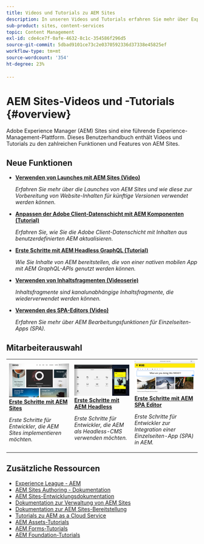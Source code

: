 ```yaml
---
title: Videos und Tutorials zu AEM Sites
description: In unseren Videos und Tutorials erfahren Sie mehr über Experience Manager Sites. Entdecken Sie unsere Mitarbeiterauswahl und die Neuigkeiten in AEM Sites.
sub-product: sites, content-services
topic: Content Management
exl-id: cde4ce7f-0afe-4632-8c1c-354586f296d5
source-git-commit: 5dbad9101ce73c2e0370592336d37338e45825ef
workflow-type: tm+mt
source-wordcount: '354'
ht-degree: 23%

---
```


# AEM Sites-Videos und -Tutorials {#overview}

Adobe Experience Manager (AEM) Sites sind eine führende Experience-Management-Plattform. Dieses Benutzerhandbuch enthält Videos und Tutorials zu den zahlreichen Funktionen und Features von AEM Sites.


<div id="whats-new-section">

## Neue Funktionen

* **[Verwenden von Launches mit AEM Sites (Video)](./page-authoring/launches.md)**

   *Erfahren Sie mehr über die Launches von AEM Sites und wie diese zur Vorbereitung von Website-Inhalten für künftige Versionen verwendet werden können.*

* **[Anpassen der Adobe Client-Datenschicht mit AEM Komponenten (Tutorial)](./integrations/adobe-client-data-layer/data-layer-customize.md)**

   *Erfahren Sie, wie Sie die Adobe Client-Datenschicht mit Inhalten aus benutzerdefinierten AEM aktualisieren.*

* **[Erste Schritte mit AEM Headless GraphQL (Tutorial)](https://experienceleague.adobe.com/docs/experience-manager-learn/getting-started-with-aem-headless/graphql/overview.html?lang=de)**

   *Wie Sie Inhalte von AEM bereitstellen, die von einer nativen mobilen App mit AEM GraphQL-APIs genutzt werden können.*

* **[Verwenden von Inhaltsfragmenten (Videoserie)](./content-fragments/content-fragments-feature-video-use.md)**

   *Inhaltsfragmente sind kanalunabhängige Inhaltsfragmente, die wiederverwendet werden können.*

* **[Verwenden des SPA-Editors (Video)](./spa-editor/spa-editor-framework-feature-video-use.md)**

   *Erfahren Sie mehr über AEM Bearbeitungsfunktionen für Einzelseiten-Apps (SPA).*

</div>

<div id="recs-overview-body-1"></div>
<div id="recs-overview-body-2"></div>
<div id="recs-overview-body-3"></div>
<div id="recs-overview-body-4"></div>
<div id="recs-overview-body-5"></div>
<div id="recs-overview-body-6"></div>

<div id="staff-picks-section">

## Mitarbeiterauswahl

<table>
<tr>
  <td>
    <a href="https://experienceleague.adobe.com/docs/experience-manager-learn/getting-started-wknd-tutorial-develop/overview.html?lang=de">
      <img alt="Erste Schritte mit AEM Sites - WKND-Tutorial" src="./assets/aem-wknd-tutorial.png" />
    </a>
    <div>
      <a href="https://experienceleague.adobe.com/docs/experience-manager-learn/getting-started-wknd-tutorial-develop/overview.html">
    <strong>Erste Schritte mit AEM Sites</strong>
    </a>
    </div>
    <p>
    <em>Erste Schritte für Entwickler, die AEM Sites implementieren möchten.</em>
    <p>
  </td>
  <td>
    <a href="https://experienceleague.adobe.com/docs/experience-manager-learn/getting-started-with-aem-headless/overview.html?lang=de">
    <img alt="Erste Schritte mit AEM Headless" src="./assets/aem-headless-tutorial.png" />
    </a>
    <div>
    <a href="https://experienceleague.adobe.com/docs/experience-manager-learn/getting-started-with-aem-headless/overview.html">
    <strong>Erste Schritte mit AEM Headless</strong>
    </a>
    </div>
    <p>
    <em>Erste Schritte für Entwickler, die AEM als Headless-CMS verwenden möchten.</em>
    </p>
  </td>
  <td>
    <a href="https://experienceleague.adobe.com/docs/experience-manager-learn/getting-started-with-aem-headless/spa-editor/react/overview.html">
      <img alt="Erste Schritte mit AEM SPA Editor" src="./assets/aem-wknd-spa-editor-tutorial.png" />
    </a>
     <div>
      <a href="https://experienceleague.adobe.com/docs/experience-manager-learn/getting-started-with-aem-headless/spa-editor/react/overview.html">
        <strong>Erste Schritte mit AEM SPA Editor</strong>
      </a>
    </div>
    <p>
    <em>Erste Schritte für Entwickler zur Integration einer Einzelseiten-App (SPA) in AEM.</em>
    <p>
  </td>
</tr>
</table>

</div>

## Zusätzliche Ressourcen

* [Experience League - AEM](https://experienceleague.adobe.com/?lang=de#recommended/solutions/experience-manager)
* [AEM Sites Authoring - Dokumentation](https://experienceleague.adobe.com/docs/experience-manager-65/authoring/home.html)
* [AEM Sites-Entwicklungsdokumentation](https://experienceleague.adobe.com/docs/experience-manager-65/developing/home.html)
* [Dokumentation zur Verwaltung von AEM Sites](https://experienceleague.adobe.com/docs/experience-manager-65/administering/home.html)
* [Dokumentation zur AEM Sites-Bereitstellung](https://experienceleague.adobe.com/docs/experience-manager-65/deploying/home.html)
* [Tutorials zu AEM as a Cloud Service](/help/cloud-service/overview.md)
* [AEM Assets-Tutorials](/help/assets/overview.md)
* [AEM Forms-Tutorials](/help/forms/overview.md)
* [AEM Foundation-Tutorials](/help/foundation/overview.md)
